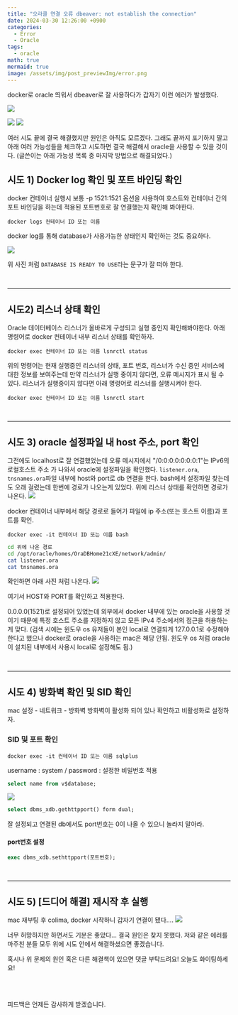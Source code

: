```yaml
---
title: "오라클 연결 오류 dbeaver: not establish the connection"
date: 2024-03-30 12:26:00 +0900
categories:
  - Error
  - Oracle
tags:
  - oracle
math: true
mermaid: true
image: /assets/img/post_previewImg/error.png
---
```


docker로 oracle 띄워서 dbeaver로 잘 사용하다가 갑자기 이런 에러가 발생했다.

![](/assets/img/post_img/error/3-1.png)


![](/assets/img/post_img/error/3-2.png)
![](/assets)

여러 시도 끝에 결국 해결했지만 원인은 아직도 모르겠다.
그래도 끝까지 포기하지 말고 아래 여러 가능성들을 체크하고 시도하면 결국 해결해서 oracle을 사용할 수 있을 것이다.
(글쓴이는 아래 가능성 목록 중 마지막 방법으로 해결되었다.)



## 시도 1) Docker log 확인 및 포트 바인딩 확인

docker 컨테이너 실행시 보통 -p 1521:1521 옵션을 사용하여 호스트와 컨테이너 간의 포트 바인딩을 하는데 적용된 포트번호로 잘 연결했는지 확인해 봐야한다.

```docker
docker logs 컨테이너 ID 또는 이름
```

docker log를 통해 database가 사용가능한 상태인지 확인하는 것도 중요하다.

![](assets/img/post_img/error/3-3.png)

위 사진 처럼 `DATABASE IS READY TO USE`라는 문구가 잘 떠야 한다.


<br>

---
## 시도2) 리스너 상태 확인

Oracle 데이터베이스 리스너가 올바르게 구성되고 실행 중인지 확인해봐야한다. 아래 명령어로 docker 컨테이너 내부 리스너 상태를 확인하자.

```docker
docker exec 컨테이너 ID 또는 이름 lsnrctl status
```

위의 명령어는 현재 실행중인 리스너의 상태, 포트 번호, 리스너가 수신 중인 서비스에 대한 정보를 보여주는데 만약 리스너가 실행 중이지 않다면, 오류 메시지가 표시 될 수 있다.
리스너가 실행중이지 않다면 아래 명령어로 리스너를 실행시켜야 한다.

```docker
docker exec 컨테이너 ID 또는 이름 lsnrctl start
```

<br>

---

## 시도 3) oracle 설정파일 내 host 주소, port 확인

그전에도 localhost로 잘 연결했었는데 오류 메시지에서 "/0:0:0:0:0:0:0:1"는 IPv6의 로컬호스트 주소
가 나와서 oracle에 설정파일을 확인했다. 
`listener.ora`, `tnsnames.ora`파일 내부에 host와 port로 db 연결을 한다.
bash에서 설정파일 찾는데도 오래 걸렸는데 한번에 경로가 나오는게 있었다.
위에 리스너 상태를 확인하면 경로가 나온다.
![](assets/img/post_img/error/3-4.png)

docker 컨테이너 내부에서 해당 경로로 들어가 파일에 ip 주소(또는 호스트 이름)과 포트를 확인.

```docker
docker exec -it 컨테이너 ID 또는 이름 bash
```

```bash
cd 위에 나온 경로
cd /opt/oracle/homes/OraDBHome21cXE/network/admin/
cat listener.ora
cat tnsnames.ora
```

확인하면 아래 사진 처럼 나온다.
![](/assets/img/post_img/error/3-5.png)

여기서 HOST와 PORT를 확인하고 적용한다.

0.0.0.0(1521)로 설정되어 있었는데 외부에서 docker 내부에 있는 oracle을 사용할 것이기 때문에 특정 호스트 주소를 지정하지 않고 모든 IPv4 주소에서의 접근을 허용하는게 맞다.
(검색 시에는 윈도우 os 유저들이 본인 local로 연결되게 127.0.0.1로 수정해야 한다고 했으나 docker로 oracle을 사용하는 mac은 해당 안됨. 윈도우 os 처럼 oracle이 설치된 내부에서 사용시 local로 설정해도 됨.)

<br>

---

## 시도 4) 방화벽 확인 및 SID 확인

mac 설정 - 네트워크 - 방화벽
방화벽이 활성화 되어 있나 확인하고 비활성화로 설정하자.

### SID 및 포트 확인

```docker
docker exec -it 컨테이너 ID 또는 이름 sqlplus
```

username  : system / password : 설정한 비밀번호 적용

```sql
select name from v$database;
```

![](/assets/img/post_img/error/3-6.png)

```sql
select dbms_xdb.gethttpport() form dual;
```
잘 설정되고 연결된 db에서도 port번호는 0이 나올 수 있으니 놀라지 말아라.

####  port번호 설정
```sql
exec dbms_xdb.sethttpport(포트번호);
```

<br>

---
## 시도 5) \[드디어 해결] 재시작 후 실행

mac 재부팅 후 colima, docker 시작하니 갑자기 연결이 됐다....
![](/assets/img/post_img/error/3-2.png)

너무 허망하지만 하면서도 기분은 좋았다...
결국 원인은 찾지 못했다. 
저와 같은 에러를 마주친 분들 모두 위에 시도 안에서 해결하셨으면 좋겠습니다.

혹시나 위 문제의 원인 혹은 다른 해결책이 있으면 댓글 부탁드려요!
오늘도 화이팅하세요!



<br/><br/>

피드백은 언제든 감사하게 받겠습니다.










